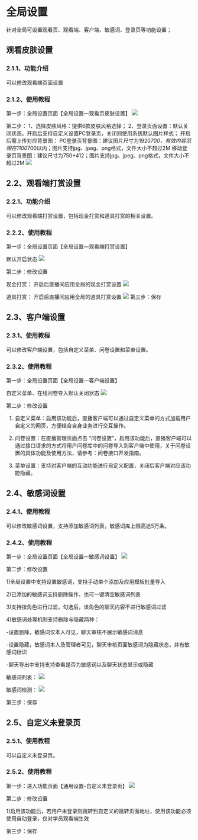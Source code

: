 # 全局设置

针对全局可设置观看页、观看端、客户端、敏感词、登录页等功能设置；

## 观看皮肤设置

### 2.1.1、功能介绍

可以修改观看端页面设置

### 2.1.2、使用教程

第一步：全局设置页面【全局设置—观看页皮肤设置】
![](https://github.com/jdcloudcom/cn/blob/cn_enterprise_live/image/Enterprise-live/%E5%85%A8%E5%B1%80%E8%AE%BE%E7%BD%AE-%E8%A7%82%E7%9C%8B%E9%A1%B5%E7%9A%AE%E8%82%A4%E8%AE%BE%E7%BD%AE1.png)

第二步：
1、选择皮肤风格：提供6款皮肤风格选择；
2、登录页面设置：默认关闭状态。开启后支持自定义设置PC登录页，关闭则使用系统默认图片样式；
开启后需上传对应背景图：
PC登录页背景图：建议图片尺寸为1920*700，有效内容范围在1100*700以内；图片支持jpg、jpeg、png格式，文件大小不超过2M
移动登录页背景图：建议尺寸为750*412；图片支持jpg、jpeg、png格式，文件大小不超过2M
![](https://github.com/jdcloudcom/cn/blob/cn_enterprise_live/image/Enterprise-live/%E5%85%A8%E5%B1%80%E8%AE%BE%E7%BD%AE-%E8%A7%82%E7%9C%8B%E9%A1%B5%E7%9A%AE%E8%82%A4%E8%AE%BE%E7%BD%AE2.png)

## 2.2、观看端打赏设置

### 2.2.1、功能介绍

可以修改观看端打赏设置，包括现金打赏和道具打赏的相关设置。

### 2.2.2、使用教程

第一步：全局设置页面【全局设置—观看端打赏设置】

默认开启状态
![](https://github.com/jdcloudcom/cn/blob/cn_enterprise_live/image/Enterprise-live/%E5%85%A8%E5%B1%80%E8%AE%BE%E7%BD%AE-%E8%A7%82%E7%9C%8B%E7%AB%AF%E6%89%93%E8%B5%8F%E8%AE%BE%E7%BD%AE1.png)

第二步：修改设置

现金打赏： 开启后直播间应用全局的现金打赏设置
![](https://github.com/jdcloudcom/cn/blob/cn_enterprise_live/image/Enterprise-live/%E5%85%A8%E5%B1%80%E8%AE%BE%E7%BD%AE-%E8%A7%82%E7%9C%8B%E7%AB%AF%E6%89%93%E8%B5%8F%E8%AE%BE%E7%BD%AE2.png)

道具打赏： 开启后直播间应用全局的道具打赏设置
![](https://github.com/jdcloudcom/cn/blob/cn_enterprise_live/image/Enterprise-live/%E5%85%A8%E5%B1%80%E8%AE%BE%E7%BD%AE-%E8%A7%82%E7%9C%8B%E7%AB%AF%E6%89%93%E8%B5%8F%E8%AE%BE%E7%BD%AE3.png)
第三步：保存

## 2.3、客户端设置

### 2.3.1、使用教程

可以修改客户端设置，包括自定义菜单、问卷设置和菜单设置。

### 2.3.2、使用教程

第一步：全局设置页面【全局设置—客户端设置】

自定义菜单、在线问卷导入默认关闭状态
![](https://github.com/jdcloudcom/cn/blob/cn_enterprise_live/image/Enterprise-live/%E5%85%A8%E5%B1%80%E8%AE%BE%E7%BD%AE-%E5%AE%A2%E6%88%B7%E7%AB%AF%E8%AE%BE%E7%BD%AE.png)

第二步：修改设置

1) 自定义菜单：启用该功能后，直播客户端可以通过自定义菜单的方式加载用户自定义的网页，方便结合自身业务进行交互操作。

2) 问卷设置：在直播管理页面点击 “问卷设置”，启用该功能后，直播客户端可以通过接口请求的方式将用户问卷库中的问卷导入到客户端中使用，关于问卷设置的具体功能及使用方法，请参考：问卷接口开发指南。

3) 菜单设置：支持对客户端的互动功能进行自定义配置，关闭后客户端对应该功能隐藏。

## 2.4、敏感词设置

### 2.4.1、使用教程

可以修改敏感词设置，支持添加敏感词列表，敏感词库上限高达5万条。

### 2.4.2、使用教程

第一步：全局设置页面【全局设置—敏感词设置】
![](https://github.com/jdcloudcom/cn/blob/cn_enterprise_live/image/Enterprise-live/%E5%85%A8%E5%B1%80%E8%AE%BE%E7%BD%AE-%E6%95%8F%E6%84%9F%E8%AF%8D%E8%AE%BE%E7%BD%AE1.png)

第二步：修改设置

1)全局设置中支持设置敏感词，支持手动单个添加及应用模板批量导入

2)已添加的敏感词支持删除操作，也可一键清空敏感词列表

3)支持按角色进行过滤，勾选后，该角色的聊天内容不进行敏感词过滤

4)敏感词处理机制支持删除与隐藏两种：

-设置删除，敏感词仅本人可见，聊天审核不展示敏感词消息

-设置隐藏，敏感词本人及管理者可见，聊天审核页面敏感词为隐藏状态，并有敏感词标识

-聊天导出中支持支持查看是否为敏感词以及聊天状态显示或隐藏

敏感词列表：
![](https://github.com/jdcloudcom/cn/blob/cn_enterprise_live/image/Enterprise-live/%E5%85%A8%E5%B1%80%E8%AE%BE%E7%BD%AE-%E6%95%8F%E6%84%9F%E8%AF%8D%E8%AE%BE%E7%BD%AE2.png)

敏感词检测：
![](https://github.com/jdcloudcom/cn/blob/cn_enterprise_live/image/Enterprise-live/%E5%85%A8%E5%B1%80%E8%AE%BE%E7%BD%AE-%E6%95%8F%E6%84%9F%E8%AF%8D%E8%AE%BE%E7%BD%AE3.png)

第三步：保存

## 2.5、自定义未登录页

### 2.5.1、使用教程

可以自定义未登录页。

### 2.5.2、使用教程

第一步：进入功能页面【通用设置-自定义未登录页】
![](https://github.com/jdcloudcom/cn/blob/cn_enterprise_live/image/Enterprise-live/%E5%85%A8%E5%B1%80%E8%AE%BE%E7%BD%AE-%E8%87%AA%E5%AE%9A%E4%B9%89%E6%9C%AA%E7%99%BB%E5%BD%95%E9%A1%B5.png)

第二步：修改设置

1)启用该功能后，若用户未登录则跳转到自定义的跳转页面地址，使用该功能必须使用自动登录，仅对学员观看端生效

第三步：保存






